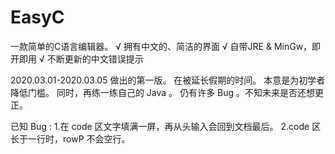 # EasyC
一款简单的C语言编辑器。
  √ 拥有中文的、简洁的界面
  √ 自带JRE & MinGw，即开即用
  √ 不断更新的中文错误提示
  
2020.03.01-2020.03.05 做出的第一版。
在被延长假期的时间。
本意是为初学者降低门槛。
同时，再练一练自己的 Java 。
仍有许多 Bug 。不知未来是否还想更正。

已知 Bug :
1.在 code 区文字填满一屏，再从头输入会回到文档最后。
2.code 区长于一行时，rowP 不会空行。
